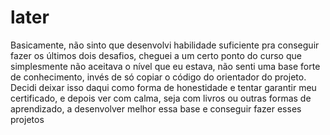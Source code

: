 # later

Basicamente, não sinto que desenvolvi habilidade suficiente pra conseguir fazer os últimos dois desafios, cheguei a um certo ponto do curso que simplesmente não aceitava o nível que eu estava, não senti uma base forte de conhecimento, invés de só copiar o código do orientador do projeto. Decidi deixar isso daqui como forma de honestidade e tentar garantir meu certificado, e depois ver com calma, seja com livros ou outras formas de aprendizado, a desenvolver melhor essa base e conseguir fazer esses projetos
